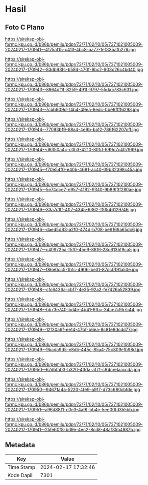 # Hasil

## Foto C Plano

https://sirekap-obj-formc.kpu.go.id/b86b/pemilu/pdpr/73/71/02/10/05/7371021005009-20240217-170941--4175af15-c413-4bc8-aa77-1ef335afb276.jpg

https://sirekap-obj-formc.kpu.go.id/b86b/pemilu/pdpr/73/71/02/10/05/7371021005009-20240217-170942--83db93fc-b58d-470f-9bc2-903c26c4bd40.jpg

https://sirekap-obj-formc.kpu.go.id/b86b/pemilu/pdpr/73/71/02/10/05/7371021005009-20240217-170943--8664df1f-8259-491f-9797-55da5783c631.jpg

https://sirekap-obj-formc.kpu.go.id/b86b/pemilu/pdpr/73/71/02/10/05/7371021005009-20240217-170943--7cbb909d-14b4-49ea-9edc-0be9ffff6293.jpg

https://sirekap-obj-formc.kpu.go.id/b86b/pemilu/pdpr/73/71/02/10/05/7371021005009-20240217-170944--77083bf9-88a4-4e9b-ba12-786f62207cff.jpg

https://sirekap-obj-formc.kpu.go.id/b86b/pemilu/pdpr/73/71/02/10/05/7371021005009-20240217-170944--d6350a4c-c0b3-4210-801d-699d7c407969.jpg

https://sirekap-obj-formc.kpu.go.id/b86b/pemilu/pdpr/73/71/02/10/05/7371021005009-20240217-170945--f70e54f0-e40b-4681-ac40-09b32398c45a.jpg

https://sirekap-obj-formc.kpu.go.id/b86b/pemilu/pdpr/73/71/02/10/05/7371021005009-20240217-170945--5e74dce7-e957-4182-9340-9b89f3f280ae.jpg

https://sirekap-obj-formc.kpu.go.id/b86b/pemilu/pdpr/73/71/02/10/05/7371021005009-20240217-170946--33a7c1ff-4ff7-4345-9362-ff0546129746.jpg

https://sirekap-obj-formc.kpu.go.id/b86b/pemilu/pdpr/73/71/02/10/05/7371021005009-20240217-170946--daed5d83-a2f0-474d-b708-be9169a65dc6.jpg

https://sirekap-obj-formc.kpu.go.id/b86b/pemilu/pdpr/73/71/02/10/05/7371021005009-20240217-170947--c409725a-f5f0-45e9-8816-28c6135f9ca5.jpg

https://sirekap-obj-formc.kpu.go.id/b86b/pemilu/pdpr/73/71/02/10/05/7371021005009-20240217-170947--f86e0cc5-1b1c-4906-be31-87dc0f91a50e.jpg

https://sirekap-obj-formc.kpu.go.id/b86b/pemilu/pdpr/73/71/02/10/05/7371021005009-20240217-170948--cfc6436a-cbf7-4e35-92a2-fe7426a52839.jpg

https://sirekap-obj-formc.kpu.go.id/b86b/pemilu/pdpr/73/71/02/10/05/7371021005009-20240217-170948--bb73e740-bd4e-4b41-9fbc-34ce7c957c44.jpg

https://sirekap-obj-formc.kpu.go.id/b86b/pemilu/pdpr/73/71/02/10/05/7371021005009-20240217-170949--12f30a9f-ee14-47bf-b6ea-8c81e8dcdd77.jpg

https://sirekap-obj-formc.kpu.go.id/b86b/pemilu/pdpr/73/71/02/10/05/7371021005009-20240217-170949--9bada9d5-e8d5-445c-85a4-75c809efb98d.jpg

https://sirekap-obj-formc.kpu.go.id/b86b/pemilu/pdpr/73/71/02/10/05/7371021005009-20240217-170950--67dbfa03-b320-43da-af71-c94ce6aaccda.jpg

https://sirekap-obj-formc.kpu.go.id/b86b/pemilu/pdpr/73/71/02/10/05/7371021005009-20240217-170950--94671a4a-5220-4fe9-a917-d73c680cbfde.jpg

https://sirekap-obj-formc.kpu.go.id/b86b/pemilu/pdpr/73/71/02/10/05/7371021005009-20240217-170951--a96d88f1-c0e3-4a9f-bb4e-5ee00fd355bb.jpg

https://sirekap-obj-formc.kpu.go.id/b86b/pemilu/pdpr/73/71/02/10/05/7371021005009-20240217-170941--25fe60f8-bd9e-4ec2-8cd8-48af35b4987b.jpg


## Metadata

| Key        | Value               |
| ---------- | ------------------- |
| Time Stamp | 2024-02-17 17:32:46 |
| Kode Dapil | 7301                |



